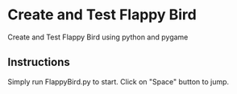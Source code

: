 # Create and Test Flappy Bird
Create and Test Flappy Bird using python and pygame

## Instructions
Simply run FlappyBird.py to start.
Click on "Space" button to jump.

